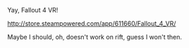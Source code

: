 Yay, Fallout 4 VR!

http://store.steampowered.com/app/611660/Fallout_4_VR/

Maybe I should, oh, doesn't work on rift, guess I won't then.